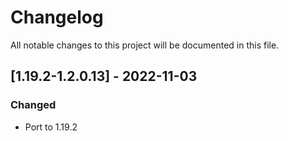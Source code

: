 # Changelog
All notable changes to this project will be documented in this file.

## [1.19.2-1.2.0.13] - 2022-11-03
### Changed
 - Port to 1.19.2